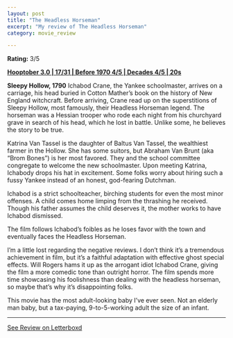 ```yaml
---
layout: post
title: "The Headless Horseman"
excerpt: "My review of The Headless Horseman"
category: movie_review

---
```


**Rating:** 3/5

<b><a href="https://boxd.it/pRNoI/detail">Hooptober 3.0 | 17/31 | Before 1970 4/5 | Decades 4/5 | 20s</a></b>

<b>Sleepy Hollow, 1790</b>
Ichabod Crane, the Yankee schoolmaster, arrives on a carriage, his head buried in Cotton Mather’s book on the history of New England witchcraft. Before arriving, Crane read up on the superstitions of Sleepy Hollow, most famously, their Headless Horseman legend. The horseman was a Hessian trooper who rode each night from his churchyard grave in search of his head, which he lost in battle. Unlike some, he believes the story to be true.

Katrina Van Tassel is the daughter of Baltus Van Tassel, the wealthiest farmer in the Hollow. She has some suitors, but Abraham Van Brunt (aka “Brom Bones”) is her most favored. They and the school committee congregate to welcome the new schoolmaster. Upon meeting Katrina, Ichabody drops his hat in excitement. Some folks worry about hiring such a fussy Yankee instead of an honest, god-fearing Dutchman.

Ichabod is a strict schoolteacher, birching students for even the most minor offenses. A child comes home limping from the thrashing he received. Though his father assumes the child deserves it, the mother works to have Ichabod dismissed.

The film follows Ichabod’s foibles as he loses favor with the town and eventually faces the Headless Horseman.

I’m a little lost regarding the negative reviews. I don’t think it’s a tremendous achievement in film, but it’s a faithful adaptation with effective ghost special effects. Will Rogers hams it up as the arrogant idiot Ichabod Crane, giving the film a more comedic tone than outright horror. The film spends more time showcasing his foolishness than dealing with the headless horseman, so maybe that’s why it’s disappointing folks.

This movie has the most adult-looking baby I’ve ever seen. Not an elderly man baby, but a tax-paying, 9-to-5-working adult the size of an infant.

<hr>

[See Review on Letterboxd](https://boxd.it/6HcmCZ)

